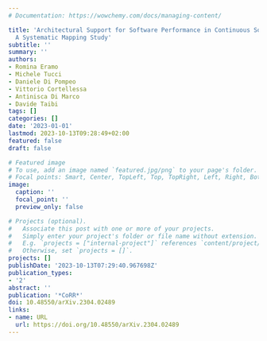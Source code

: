 ```yaml
---
# Documentation: https://wowchemy.com/docs/managing-content/

title: 'Architectural Support for Software Performance in Continuous Software Engineering:
  A Systematic Mapping Study'
subtitle: ''
summary: ''
authors:
- Romina Eramo
- Michele Tucci
- Daniele Di Pompeo
- Vittorio Cortellessa
- Antinisca Di Marco
- Davide Taibi
tags: []
categories: []
date: '2023-01-01'
lastmod: 2023-10-13T09:28:49+02:00
featured: false
draft: false

# Featured image
# To use, add an image named `featured.jpg/png` to your page's folder.
# Focal points: Smart, Center, TopLeft, Top, TopRight, Left, Right, BottomLeft, Bottom, BottomRight.
image:
  caption: ''
  focal_point: ''
  preview_only: false

# Projects (optional).
#   Associate this post with one or more of your projects.
#   Simply enter your project's folder or file name without extension.
#   E.g. `projects = ["internal-project"]` references `content/project/deep-learning/index.md`.
#   Otherwise, set `projects = []`.
projects: []
publishDate: '2023-10-13T07:29:40.967698Z'
publication_types:
- '2'
abstract: ''
publication: '*CoRR*'
doi: 10.48550/arXiv.2304.02489
links:
- name: URL
  url: https://doi.org/10.48550/arXiv.2304.02489
---
```

